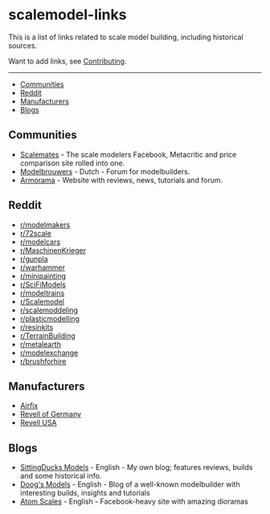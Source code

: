 # scalemodel-links
This is a list of links related to scale model building, including historical sources.

Want to add links, see [Contributing](https://github.com/SittingDucksModels/scalemodel-links/blob/master/CONTRIBUTE.md).

--------------------
- [Communities](#Communities)
- [Reddit](#Reddit)
- [Manufacturers](#Manufacturers)
- [Blogs](#Blogs)


## Communities
- [Scalemates](http://www.scalemates.com/) - The scale modelers Facebook, Metacritic and price comparison site rolled into one.
- [Modelbrouwers](https://modelbrouwers.nl/phpBB3/) - Dutch - Forum for modelbuilders.
- [Armorama](https://www.armorama.com/) - Website with reviews, news, tutorials and forum.

## Reddit
- [r/modelmakers](https://www.reddit.com/r/modelmakers)
- [r/72scale](https://www.reddit.com/r/72scale)
- [r/modelcars](https://www.reddit.com/r/modelcars)
- [r/MaschinenKrieger](https://www.reddit.com/r/MaschinenKrieger)
- [r/gunpla](https://www.reddit.com/r/gunpla)
- [r/warhammer](https://www.reddit.com/r/warhammer)
- [r/minipainting](https://www.reddit.com/r/minipainting)
- [r/SciFiModels](https://www.reddit.com/r/SciFiModels)
- [r/modeltrains](https://www.reddit.com/r/modeltrains)
- [r/Scalemodel](https://www.reddit.com/r/Scalemodel)
- [r/scalemoddeling](https://www.reddit.com/r/scalemodelling)
- [r/plasticmodelling](https://www.reddit.com/r/plasticmodelling)
- [r/resinkits](https://www.reddit.com/r/resinkits)
- [r/TerrainBuilding](https://www.reddit.com/r/TerrainBuilding)
- [r/metalearth](https://www.reddit.com/r/metalearth)
- [r/modelexchange](https://www.reddit.com/r/modelexchange)
- [r/brushforhire](https://www.reddit.com/r/brushforhire)

## Manufacturers
- [Airfix](https://www.airfix.com/)
- [Revell of Germany](https://www.revell.de/)
- [Revell USA](http://www.revell.com/)

## Blogs
- [SittingDucks Models](https://sittingducksmodels.wordpress.com) - English - My own blog; features reviews, builds and some historical info.
- [Doog's Models](https://doogsmodels.com/) - English - Blog of a well-known modelbuilder with interesting builds, insights and tutorials
- [Atom Scales](http://atomscales.com/dioramas) - English - Facebook-heavy site with amazing dioramas
